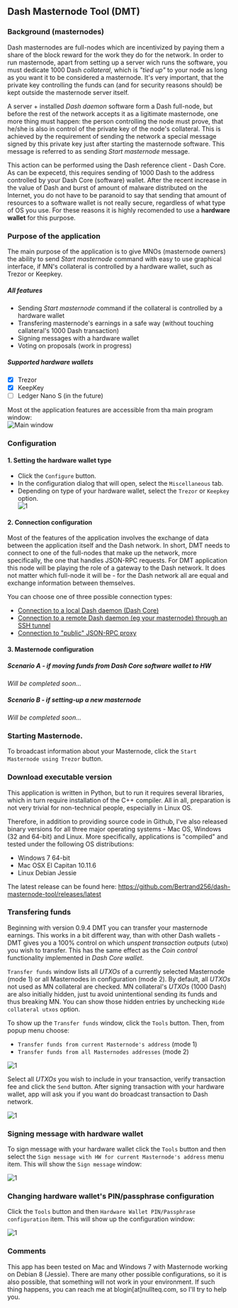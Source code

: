 ## Dash Masternode Tool (DMT)

### Background (masternodes)
Dash masternodes are full-nodes which are incentivized by paying them a share of the block reward for the work they do for the network. In order to run masternode, apart from setting up a server wich runs the software, you must dedicate 1000 Dash _collateral_, which is _"tied up"_ to your node as long as you want it to be considered a masternode. It's very important, that the private key controlling the funds can (and for security reasons should) be kept outside the masternode server itself. 

A server + installed _Dash daemon_ software form a Dash full-node, but before the rest of the network accepts it as a ligitimate masternode, one more thing must happen: the person controlling the node must prove, that he/she is also in control of the private key of the node's collateral. This is achieved by the requirement of sending the network a special message signed by this private key just after starting the masternode software. This message is referred to as sending _Start masternode_ message. 

This action can be performed using the Dash reference client - Dash Core. As can be expecetd, this requires sending of 1000 Dash to the address controlled by your Dash Core (software) wallet. After the recent increase in the value of Dash and burst of amount of malware distributed on the Internet, you do not have to be paranoid to say that sending that amount of resources to a software wallet is not really secure, regardless of what type of OS you use. For these reasons it is highly recomended to use a **hardware wallet** for this purpose.

### Purpose of the application
The main purpose of the application is to give MNOs (masternode owners) the ability to send _Start masternode_ command with easy to use graphical interface, if MN's collateral is controlled by a hardware wallet, such as Trezor or Keepkey.

##### All features
- Sending _Start masternode_ command if the collateral is controlled by a hardware wallet
- Transfering masternode's earnings in a safe way (without touching callateral's 1000 Dash transaction)
- Signing messages with a hardware wallet
- Voting on proposals (work in progress)

##### Supported hardware wallets
-[x] Trezor
-[x] KeepKey
-[ ] Ledger Nano S (in the future)

Most ot the application features are accessible from tha main program window:  
![Main window](doc/img/dmt-main-window.png)

### Configuration

#### 1. Setting the hardware wallet type
 * Click the `Configure` button.
 * In the configuration dialog that will open, select the `Miscellaneous` tab.
 * Depending on type of your hardware wallet, select the `Trezor` or `Keepkey` option.      
 ![1](doc/img/dmt-config-dlg-misc.png)

#### 2. Connection configuration

Most of the features of the application involves the exchange of data between the application itself and the Dash network. In short, DMT needs to connect to one of the full-nodes that make up the network, more specifically, the one that handles JSON-RPC requests. For DMT application this node will be playing the role of a gateway to the Dash network. It does not matter which full-node it will be - for the Dash network all are equal and exchange information between themselves.

You can choose one of three possible connection types:
 * [Connection to a local Dash daemon (Dash Core)](doc/config-connection-direct.md)
 * [Connection to a remote Dash daemon (eg your masternode) through an SSH tunnel](doc/config-connection-ssh.md)
 * [Connection to "public" JSON-RPC proxy](doc/config-connection-proxy.md)

#### 3. Masternode configuration

##### Scenario A - if moving funds from Dash Core software wallet to HW
_Will be completed soon..._

##### Scenario B - if setting-up a new masternode 
_Will be completed soon..._

### Starting Masternode.
To broadcast information about your Masternode, click the `Start Masternode using Trezor` button.  

### Download executable version
This application is written in Python, but to run it requires several libraries, which in turn require installation of the C++ compiler. All in all, preparation is not very trivial for non-technical people, especially in Linux OS.

Therefore, in addition to providing source code in Github, I've also released binary versions for all three major operating systems - Mac OS, Windows (32 and 64-bit) and Linux. More specifically, applications is "compiled" and tested under the following OS distributions:
* Windows 7 64-bit
* Mac OSX El Capitan 10.11.6
* Linux Debian Jessie

The latest release can be found here: https://github.com/Bertrand256/dash-masternode-tool/releases/latest

### Transfering funds
Beginning with version 0.9.4 DMT you can transfer your masternode earnings. This works in a bit different way, than with other Dash wallets - DMT gives you a 100% control on which _unspent transaction outputs_ (utxo) you wish to transfer. This has the same effect as the _Coin control_ functionality implemented in _Dash Core wallet_. 

`Transfer funds` window lists all _UTXOs_ of a currently selected Masternode (mode 1) or all Masternodes in configuration (mode 2). By default, all _UTXOs_ not used as MN collateral are checked. MN collateral's _UTXOs_ (1000 Dash) are also initially hidden, just tu avoid unintentional sending its funds and thus breaking MN. You can show those hidden entries by unchecking `Hide collateral utxos` option.

To show up the `Transfer funds` window, click the `Tools` button. Then, from popup menu choose:
 - `Transfer funds from current Masternode's address` (mode 1)
 - `Transfer funds from all Masternodes addresses` (mode 2) 
  
![1](doc/img/dmt-transfer-funds.png)

Select all _UTXOs_ you wish to include in your transaction, verify transaction fee and click the `Send` button. After signing transaction with your hardware wallet, app will ask you if you want do broadcast transaction to Dash network. 

![1](doc/img/dmt-transfer-funds-broadcast.png)

### Signing message with hardware wallet
To sign message with your hardware wallet click the `Tools` button and then select the `Sign message with HW for current Masternode's address` menu item. 
This will show the `Sign message` window:

![1](doc/img/dmt-hw-sign-message.png)

### Changing hardware wallet's PIN/passphrase configuration
Click the `Tools` button and then `Hardware Wallet PIN/Passphrase configuration` item. This will show up the configuration window:
 
![1](doc/img/dmt-hardware-wallet-config.png)


### Comments
This app has been tested on Mac and Windows 7 with Masternode working on Debian 8 (Jessie). There are many other possible  configurations, so it is also possible, that something will not work in your environment. If such thing happens, you can reach me at blogin[at]nullteq.com, so I'll try to help you. 

